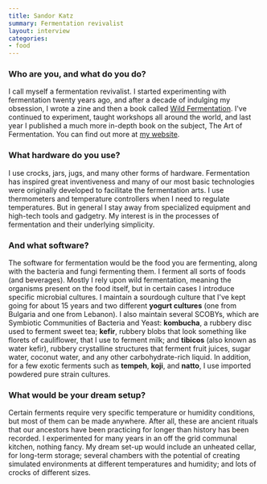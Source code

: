 ```yaml
---
title: Sandor Katz
summary: Fermentation revivalist
layout: interview
categories:
- food
---
```


### Who are you, and what do you do?

I call myself a fermentation revivalist. I started experimenting with fermentation twenty years ago, and after a decade of indulging my obsession, I wrote a zine and then a book called [Wild Fermentation](http://www.wildfermentation.com/wild-fermentation/ "Sandor's book."). I've continued to experiment, taught workshops all around the world, and last year I published a much more in-depth book on the subject, The Art of Fermentation. You can find out more at [my website](http://wildfermentation.com/ "Sandor's website.").

### What hardware do you use?

I use crocks, jars, jugs, and many other forms of hardware. Fermentation has inspired great inventiveness and many of our most basic technologies were originally developed to facilitate the fermentation arts. I use thermometers and temperature controllers when I need to regulate temperatures. But in general I stay away from specialized equipment and high-tech tools and gadgetry. My interest is in the processes of fermentation and their underlying simplicity.

### And what software?

The software for fermentation would be the food you are fermenting, along with the bacteria and fungi fermenting them. I ferment all sorts of foods (and beverages). Mostly I rely upon wild fermentation, meaning the organisms present on the food itself, but in certain cases I introduce specific microbial cultures. I maintain a sourdough culture that I've kept going for about 15 years and two different **yogurt cultures** (one from Bulgaria and one from Lebanon). I also maintain several SCOBYs, which are Symbiotic Communities of Bacteria and Yeast: **kombucha**, a rubbery disc used to ferment sweet tea; **kefir**, rubbery blobs that look something like florets of cauliflower, that I use to ferment milk; and **tibicos** (also known as water kefir), rubbery crystalline structures that ferment fruit juices, sugar water, coconut water, and any other carbohydrate-rich liquid. In addition, for a few exotic ferments such as **tempeh**, **koji**, and **natto**, I use imported powdered pure strain cultures.

### What would be your dream setup?

Certain ferments require very specific temperature or humidity conditions, but most of them can be made anywhere. After all, these are ancient rituals that our ancestors have been practicing for longer than history has been recorded. I experimented for many years in an off the grid communal kitchen, nothing fancy. My dream set-up would include an unheated cellar, for long-term storage; several chambers with the potential of creating simulated environments at different temperatures and humidity; and lots of crocks of different sizes.